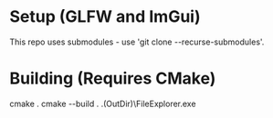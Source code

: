 # Setup (GLFW and ImGui)
This repo uses submodules - use 'git clone --recurse-submodules'.

# Building (Requires CMake)
cmake .
cmake --build .
.\(OutDir)\FileExplorer.exe
